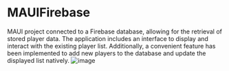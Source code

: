 # MAUIFirebase
MAUI project connected to a Firebase database, allowing for the retrieval of stored player data. The application includes an interface to display and interact with the existing player list. Additionally, a convenient feature has been implemented to add new players to the database and update the displayed list natively.
![image](https://github.com/kxtxrinx/MAUIFirebase/assets/78937711/de3638db-815c-44a4-b1eb-dc9c7c41bc3c)

